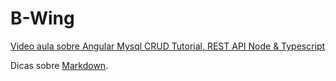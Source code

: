# B-Wing
[Video aula sobre Angular Mysql CRUD Tutorial, REST API Node & Typescript](https://www.youtube.com/watch?v=lxYB79ANJM8)


Dicas sobre [Markdown](https://github.com/adam-p/markdown-here/wiki/Markdown-Cheatsheet).

